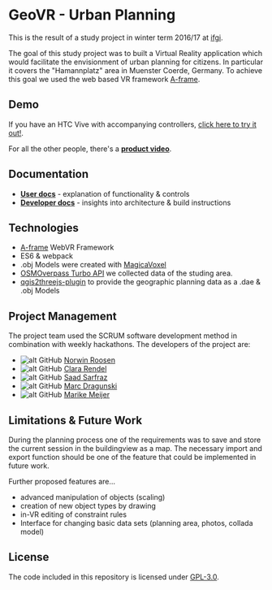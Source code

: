 # GeoVR - Urban Planning
This is the result of a study project in winter term 2016/17 at [ifgi](https://ifgi.de).

The goal of this study project was to built a Virtual Reality application which would facilitate the envisionment of urban planning for citizens.
In particular it covers the "Hamannplatz" area in Muenster Coerde, Germany.
To achieve this goal we used the web based VR framework [A-frame](https://aframe.io/).

## Demo
If you have an HTC Vive with accompanying controllers,
[click here to try it out!](https://crend02.github.io/GeoVR).

For all the other people, there's a [**product video**](https://www.youtube.com/watch?v=C5zCGJXunqo).

## Documentation
* [**User docs**](docs/USER.md) - explanation of functionality & controls
* [**Developer docs**](docs/DEVEL.md) - insights into architecture & build instructions

## Technologies
* [A-frame](https://aframe.io/) WebVR Framework
* ES6 & webpack
* .obj Models were created with [MagicaVoxel](https://ephtracy.github.io/)
* [OSMOverpass Turbo API](https://overpass-turbo.eu/) we collected data of the studing area.
* [qgis2threejs-plugin](http://qgis2threejs.readthedocs.io/en/docs-release/) to provide the geographic planning data as a .dae & .obj Models

## Project Management
The project team used the SCRUM software development method in combination with
weekly hackathons. The developers of the project are:

* ![alt GitHub][githublogo] [Norwin Roosen](https://github.com/noerw)
* ![alt GitHub][githublogo] [Clara Rendel](https://github.com/crend02)
* ![alt GitHub][githublogo] [Saad Sarfraz](https://github.com/saadsarfrazz)
* ![alt GitHub][githublogo] [Marc Dragunski](https://github.com/mdragunski)
* ![alt GitHub][githublogo] [Marike Meijer](https://github.com/marikemau)

## Limitations & Future Work
During the planning process one of the requirements was to save and store the
current session in the buildingview as a map. The necessary import and export
function should be one of the feature that could be implemented in future work.

Further proposed features are...

* advanced manipulation of objects (scaling)
* creation of new object types by drawing
* in-VR editing of constraint rules
* Interface for changing basic data sets (planning area, photos, collada model)

## License
The code included in this repository is licensed under [GPL-3.0](LICENSE).

[githublogo]: http://i.imgur.com/0o48UoR.png
